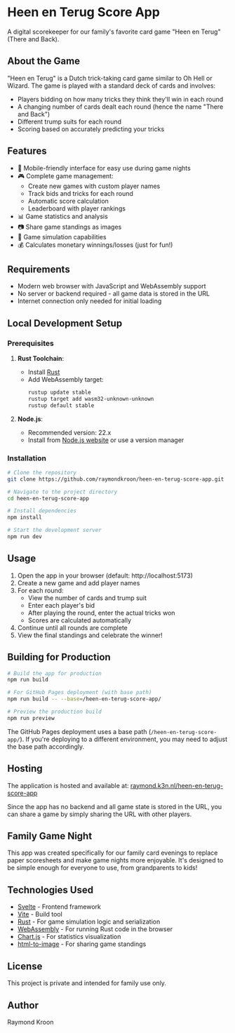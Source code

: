 # Heen en Terug Score App

A digital scorekeeper for our family's favorite card game "Heen en Terug" (There and Back).

## About the Game

"Heen en Terug" is a Dutch trick-taking card game similar to Oh Hell or Wizard. The game is played with a standard deck of cards and involves:

- Players bidding on how many tricks they think they'll win in each round
- A changing number of cards dealt each round (hence the name "There and Back")
- Different trump suits for each round
- Scoring based on accurately predicting your tricks

## Features

- 📱 Mobile-friendly interface for easy use during game nights
- 🎮 Complete game management:
  - Create new games with custom player names
  - Track bids and tricks for each round
  - Automatic score calculation
  - Leaderboard with player rankings
- 📊 Game statistics and analysis
- 📷 Share game standings as images
- 🎲 Game simulation capabilities
- 💰 Calculates monetary winnings/losses (just for fun!)

## Requirements

- Modern web browser with JavaScript and WebAssembly support
- No server or backend required - all game data is stored in the URL
- Internet connection only needed for initial loading

## Local Development Setup

### Prerequisites

1. **Rust Toolchain**:
   - Install [Rust](https://www.rust-lang.org/tools/install)
   - Add WebAssembly target:
     ```bash
     rustup update stable
     rustup target add wasm32-unknown-unknown
     rustup default stable
     ```

2. **Node.js**:
   - Recommended version: 22.x
   - Install from [Node.js website](https://nodejs.org/) or use a version manager

### Installation

```bash
# Clone the repository
git clone https://github.com/raymondkroon/heen-en-terug-score-app.git

# Navigate to the project directory
cd heen-en-terug-score-app

# Install dependencies
npm install

# Start the development server
npm run dev
```

## Usage

1. Open the app in your browser (default: http://localhost:5173)
2. Create a new game and add player names
3. For each round:
   - View the number of cards and trump suit
   - Enter each player's bid
   - After playing the round, enter the actual tricks won
   - Scores are calculated automatically
4. Continue until all rounds are complete
5. View the final standings and celebrate the winner!

## Building for Production

```bash
# Build the app for production
npm run build

# For GitHub Pages deployment (with base path)
npm run build -- --base=/heen-en-terug-score-app/

# Preview the production build
npm run preview
```

The GitHub Pages deployment uses a base path (`/heen-en-terug-score-app/`). If you're deploying to a different environment, you may need to adjust the base path accordingly.

## Hosting

The application is hosted and available at:
[raymond.k3n.nl/heen-en-terug-score-app](https://raymond.k3n.nl/heen-en-terug-score-app)

Since the app has no backend and all game state is stored in the URL, you can share a game by simply sharing the URL with other players.

## Family Game Night

This app was created specifically for our family card evenings to replace paper scoresheets and make game nights more enjoyable. It's designed to be simple enough for everyone to use, from grandparents to kids!

## Technologies Used

- [Svelte](https://svelte.dev/) - Frontend framework
- [Vite](https://vitejs.dev/) - Build tool
- [Rust](https://www.rust-lang.org/) - For game simulation logic and serialization
- [WebAssembly](https://webassembly.org/) - For running Rust code in the browser
- [Chart.js](https://www.chartjs.org/) - For statistics visualization
- [html-to-image](https://github.com/bubkoo/html-to-image) - For sharing game standings

## License

This project is private and intended for family use only.

## Author

Raymond Kroon

